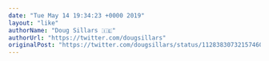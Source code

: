 ```yaml
---
date: "Tue May 14 19:34:23 +0000 2019"
layout: "like"
authorName: "Doug Sillars 🇮🇪"
authorUrl: "https://twitter.com/dougsillars"
originalPost: "https://twitter.com/dougsillars/status/1128383073215746051"
---
```


